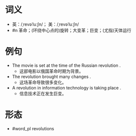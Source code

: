 # 词义
- 英：/ˌrevəˈluːʃn/； 美：/ˌrevəˈluːʃn/
- #n 革命；(环绕中心点的)旋转；大变革；巨变；(尤指)天体运行
# 例句
- The movie is set at the time of the Russian revolution .
	- 这部电影以俄国革命时期为背景。
- The revolution brought many changes .
	- 这场革命导致很多变化。
- A revolution in information technology is taking place .
	- 信息技术正在发生巨变。
# 形态
- #word_pl revolutions
